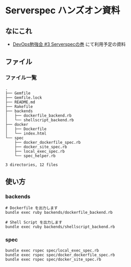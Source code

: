 # Serverspec ハンズオン資料

## なにこれ

- [DevOps勉強会 #3 Serverspecの巻](http://peatix.com/event/176876/) にて利用予定の資料

## ファイル

### ファイル一覧

```
.
├── Gemfile
├── Gemfile.lock
├── README.md
├── Rakefile
├── backends
│   ├── dockerfile_backend.rb
│   └── shellscript_backend.rb
├── docker
│   ├── Dockerfile
│   └── index.html
└── spec
    ├── docker_dockerfile_spec.rb
    ├── docker_site_spec.rb
    ├── local_exec_spec.rb
    └── spec_helper.rb

3 directories, 12 files
```

## 使い方

### backends

```
# Dockerfile を出力します
bundle exec ruby backends/dockerfile_backend.rb

# Shell Script を出力します
bundle exec ruby backends/shellscript_backend.rb
```

### spec

```
bundle exec rspec spec/local_exec_spec.rb
bundle exec rspec spec/docker_dockerfile_spec.rb
bundle exec rspec spec/docker_site_spec.rb
```
